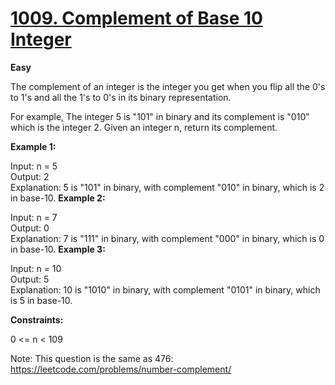 # [1009. Complement of Base 10 Integer]()
__Easy__

The complement of an integer is the integer you get when you flip all the 0's to 1's and all the 1's to 0's in its binary representation.

For example, The integer 5 is "101" in binary and its complement is "010" which is the integer 2.
Given an integer n, return its complement.

 

__Example 1:__

Input: n = 5<br>
Output: 2<br>
Explanation: 5 is "101" in binary, with complement "010" in binary, which is 2 in base-10.
__Example 2:__

Input: n = 7<br>
Output: 0<br>
Explanation: 7 is "111" in binary, with complement "000" in binary, which is 0 in base-10.
__Example 3:__

Input: n = 10<br>
Output: 5<br>
Explanation: 10 is "1010" in binary, with complement "0101" in binary, which is 5 in base-10.
 

__Constraints:__

0 <= n < 109
 

Note: This question is the same as 476: https://leetcode.com/problems/number-complement/